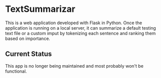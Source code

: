# TextSummarizar
This is a web application developed with Flask in Python. Once the application is running on a local server, it can summarize a default testing text file or a custom imput by tokenizing each sentence and ranking them based on importance.

## Current Status
This app is no longer being maintained and most probably won't be functional.
